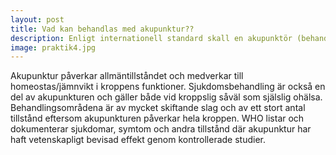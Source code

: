 ```yaml
---
layout: post
title: Vad kan behandlas med akupunktur??
description: Enligt internationell standard skall en akupunktör (behandlare som utför akupunktur) ha flerårig utbildning
image: praktik4.jpg
---
```


Akupunktur påverkar allmäntillståndet och medverkar till homeostas/jämnvikt i kroppens funktioner. Sjukdomsbehandling är också en del av akupunkturen och gäller både vid kroppslig såväl som själslig ohälsa. Behandlingsområdena är av mycket skiftande slag och av ett stort antal tillstånd eftersom akupunkturen påverkar hela kroppen. WHO listar och dokumenterar sjukdomar, symtom och andra tillstånd där akupunktur har haft vetenskapligt bevisad effekt genom kontrollerade studier.
